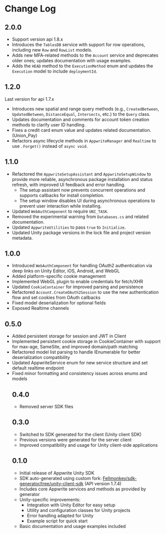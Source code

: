 # Change Log

## 2.0.0
* Support version api 1.8.x
* Introduces the `TablesDB` service with support for row operations, including new `Row` and `RowList` models.
* Adds new MFA-related methods to the `Account` service and deprecates older ones; updates documentation with usage examples.
* Adds the `HEAD` method to the `ExecutionMethod` enum and updates the `Execution` model to include `deploymentId`.

## 1.2.0
Last version for api 1.7.x
* Introduces new spatial and range query methods (e.g., `CreatedBetween`, `UpdatedBetween`, `DistanceEqual`, `Intersects`, etc.) to the `Query` class.
* Updates documentation and comments for account token creation methods to clarify user ID handling.
* Fixes a credit card enum value and updates related documentation. (Union_Pay)
* Refactors async lifecycle methods in `AppwriteManager` and `Realtime` to use `.Forget()` instead of `async void`.

## 1.1.0
* Refactored the `AppwriteSetupAssistant` and `AppwriteSetupWindow` to provide more reliable, asynchronous package installation and status refresh, with improved UI feedback and error handling.
  - The setup assistant now prevents concurrent operations and supports callbacks for install completion.
  - The setup window disables UI during asynchronous operations to prevent user interaction while installing.
* Updated `WebAuthComponent` to require `UNI_TASK`.
* Removed the experimental warning from `Databases.cs` and related documentation.
* Updated `AppwriteUtilities` to pass `true` to `Initialize`.
* Updated Unity package versions in the lock file and project version metadata.

## 1.0.0
* Introduced `WebAuthComponent` for handling OAuth2 authentication via deep links on Unity Editor, iOS, Android, and WebGL
* Added platform-specific cookie management
* Implemented WebGL plugin to enable credentials for fetch/XHR
* Updated `CookieContainer` for improved parsing and persistence
* Refactored `Account.CreateOAuth2Session` to use the new authentication flow and set cookies from OAuth callbacks
* Fixed model deserialization for optional fields
* Exposed Realtime channels

## 0.5.0
* Added persistent storage for session and JWT in Client
* Implemented persistent cookie storage in CookieContainer with support for max-age, SameSite, and improved domain/path matching
* Refactored model list parsing to handle IEnumerable<object> for better deserialization compatibility
* Updated AppwriteService enum for new service structure and set default realtime endpoint
* Fixed minor formatting and consistency issues across enums and models

## 0.4.0
* Removed server SDK files

## 0.3.0

* Switched to SDK generated for the client (Unity client SDK)
* Previous versions were generated for the server client
* Improved compatibility and usage for Unity client-side applications

## 0.1.0

* Initial release of Appwrite Unity SDK
* SDK auto-generated using custom fork: [Fellmonkey/sdk-generator/tree/unity-client-sdk](https://github.com/Fellmonkey/sdk-generator/tree/unity-client-sdk) (API version 1.7.4)
* Includes core Appwrite services and methods as provided by generator
* Unity-specific improvements:
  * Integration with Unity Editor for easy setup
  * Utility and configuration classes for Unity projects
  * Error handling adapted for Unity
  * Example script for quick start
* Basic documentation and usage examples included